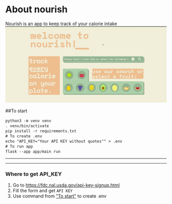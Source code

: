 # About nourish
Nourish is an app to keep track of your calorie intake
![welcome.gif](welcomeGif.gif)

##To start

```shell
python3 -m venv venv
. venv/bin/activate
pip install -r requirements.txt
# To create .env
echo "API_KEY="Your API KEY without quotes"" > .env
# To run app
flask --app app/main run
```
___

___
### Where to get API_KEY

1. Go to https://fdc.nal.usda.gov/api-key-signup.html 
2. Fill the form and get `API KEY`
3. Use command from ["To start"](#to-start) to create .env



